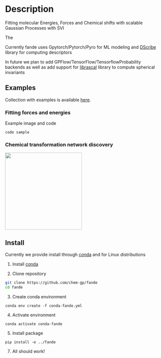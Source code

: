 # Description
Fitting molecular Energies, Forces and Chemical shifts with scalable Gaussian Processes with SVI 

The 

Currently fande uses Gpytorch/Pytorch/Pyro for ML modeling and [DScribe](https://github.com/SINGROUP/dscribe) library for computing descriptors

In future we plan to add GPFlow/TensorFlow/TensorflowProbability backends as well as add support for [librascal](https://github.com/lab-cosmo/librascal) library to compute spherical invariants


## Examples

Collection with examples is available [here](https://github.com/chem-gp/examples).

### Fitting forces and energies

Example image and code

```
code sample
```

### Chemical transformation network discovery

<img src="https://user-images.githubusercontent.com/25351170/171550682-25ea416f-bc54-4373-9b31-1fdbc1f5381e.gif" width="250">

## Install

Currently we provide install through [conda]() and for Linux distributions

1. Install [conda](https://docs.conda.io/projects/conda/en/latest/user-guide/install/linux.html)

2. Clone repository 
``` bash
git clone https://github.com/chem-gp/fande
cd fande
```
3. Create conda environment
```
conda env create -f conda-fande.yml
```
4. Activate environment
```
conda activate conda-fande
```
5. Install package
```
pip install -e ../fande
```
7. All should work!


